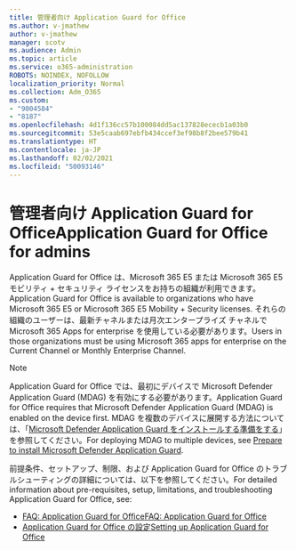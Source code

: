 ```yaml
---
title: 管理者向け Application Guard for Office
ms.author: v-jmathew
author: v-jmathew
manager: scotv
ms.audience: Admin
ms.topic: article
ms.service: o365-administration
ROBOTS: NOINDEX, NOFOLLOW
localization_priority: Normal
ms.collection: Adm_O365
ms.custom:
- "9004584"
- "8187"
ms.openlocfilehash: 4d1f136cc57b100084dd5ac137828ececb1a03b0
ms.sourcegitcommit: 53e5caab697ebfb434ccef3ef98b8f2bee579b41
ms.translationtype: HT
ms.contentlocale: ja-JP
ms.lasthandoff: 02/02/2021
ms.locfileid: "50093146"
---
```

# <a name="application-guard-for-office-for-admins"></a><span data-ttu-id="423dc-102">管理者向け Application Guard for Office</span><span class="sxs-lookup"><span data-stu-id="423dc-102">Application Guard for Office for admins</span></span>

<span data-ttu-id="423dc-103">Application Guard for Office は、Microsoft 365 E5 または Microsoft 365 E5 モビリティ + セキュリティ ライセンスをお持ちの組織が利用できます。</span><span class="sxs-lookup"><span data-stu-id="423dc-103">Application Guard for Office is available to organizations who have Microsoft 365 E5 or Microsoft 365 E5 Mobility + Security licenses.</span></span> <span data-ttu-id="423dc-104">それらの組織のユーザーは、最新チャネルまたは月次エンタープライズ チャネルで Microsoft 365 Apps for enterprise を使用している必要があります。</span><span class="sxs-lookup"><span data-stu-id="423dc-104">Users in those organizations must be using Microsoft 365 apps for enterprise on the Current Channel or Monthly Enterprise Channel.</span></span>

> [!NOTE]
> <span data-ttu-id="423dc-105">Application Guard for Office では、最初にデバイスで Microsoft Defender Application Guard (MDAG) を有効にする必要があります。</span><span class="sxs-lookup"><span data-stu-id="423dc-105">Application Guard for Office requires that Microsoft Defender Application Guard (MDAG) is enabled on the device first.</span></span> <span data-ttu-id="423dc-106">MDAG を複数のデバイスに展開する方法については、「[Microsoft Defender Application Guard をインストールする準備をする](https://docs.microsoft.com/windows/security/threat-protection/microsoft-defender-application-guard/install-md-app-guard)」を参照してください。</span><span class="sxs-lookup"><span data-stu-id="423dc-106">For deploying MDAG to multiple devices, see [Prepare to install Microsoft Defender Application Guard](https://docs.microsoft.com/windows/security/threat-protection/microsoft-defender-application-guard/install-md-app-guard).</span></span>

<span data-ttu-id="423dc-107">前提条件、セットアップ、制限、および Application Guard for Office のトラブルシューティングの詳細については、以下を参照してください。</span><span class="sxs-lookup"><span data-stu-id="423dc-107">For detailed information about pre-requisites, setup, limitations, and troubleshooting Application Guard for Office, see:</span></span>

- [<span data-ttu-id="423dc-108">FAQ: Application Guard for Office</span><span class="sxs-lookup"><span data-stu-id="423dc-108">FAQ: Application Guard for Office</span></span>](https://support.microsoft.com/office/application-guard-for-office-9e0fb9c2-ffad-43bf-8ba3-78f785fdba46)
- [<span data-ttu-id="423dc-109">Application Guard for Office の設定</span><span class="sxs-lookup"><span data-stu-id="423dc-109">Setting up Application Guard for Office</span></span>](https://docs.microsoft.com/microsoft-365/security/office-365-security/install-app-guard)
